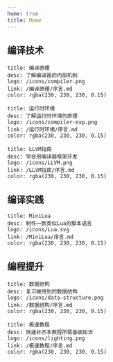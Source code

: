 ```yaml
---
home: true
title: Home
---
```


<style>
.vp-card-logo {
    border-radius: 0%;
}
</style>

## 编译技术

```card
title: 编译原理
desc: 了解编译器的内部机制
logo: /icons/compiler.png
link: /编译原理/序言.md
color: rgba(230, 230, 230, 0.15)
```

```card
title: 运行时环境
desc: 了解运行时环境的原理
logo: /icons/compiler-exp.png
link: /运行时环境/序言.md
color: rgba(230, 230, 230, 0.15)
```

```card
title: LLVM指南
desc: 学会用编译器框架开发
logo: /icons/LLVM.png
link: /LLVM指南/序言.md
color: rgba(230, 230, 230, 0.15)
```

## 编译实践

```card
title: MiniLua
desc: 制作一款类似Lua的脚本语言
logo: /icons/Lua.svg
link: /MiniLua/序言.md
color: rgba(230, 230, 230, 0.15)
```

<!-- ```card
title: MiniC编译器
desc: 制作一款类C语言编译器
logo: /icons/C.png
link: /MiniC/序言.md
color: rgba(230, 230, 230, 0.15)
```

```card
title: MiniFlexBison
desc: 制作类似Flex/Bison的代码生成工具
logo: /icons/heckert_gnu_white.png
link: /MiniFlexBison/序言.md
color: rgba(230, 230, 230, 0.15)
```
 -->

## 编程提升

<!-- ```card
title: 算法导论
desc: 梳理算法和其背后思想
logo: /icons/algorithm.png
link: /算法导论/序言.md
color: rgba(230, 230, 230, 0.15)
``` -->

```card
title: 数据结构
desc: 复习被用到的数据结构
logo: /icons/data-structure.png
link: /数据结构/序言.md
color: rgba(230, 230, 230, 0.15)
```

```card
title: 极速教程
desc: 快速补齐本教程所需基础知识
logo: /icons/lighting.png
link: /极速教程/序言.md
color: rgba(230, 230, 230, 0.15)
```



<CommentService />